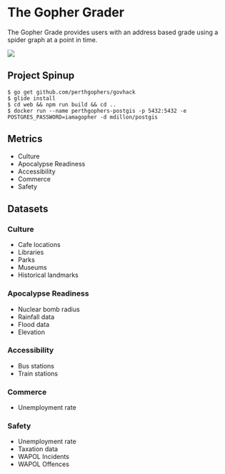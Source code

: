 # The Gopher Grader

The Gopher Grade provides users with an address based grade using a spider graph at a point in time.

![](http://www.economicmodeling.com/wp-content/uploads/radar-graph-3.JPG)

## Project Spinup

```
$ go get github.com/perthgophers/govhack
$ glide install
$ cd web && npm run build && cd ..
$ docker run --name perthgophers-postgis -p 5432:5432 -e POSTGRES_PASSWORD=iamagopher -d mdillon/postgis
```

## Metrics

-  Culture
-  Apocalypse Readiness
-  Accessibility
-  Commerce
-  Safety

## Datasets

###  Culture
- Cafe locations
- Libraries
- Parks
- Museums
- Historical landmarks

###  Apocalypse Readiness
- Nuclear bomb radius
- Rainfall data
- Flood data
- Elevation

###  Accessibility
- Bus stations
- Train stations

###  Commerce
- Unemployment rate

###  Safety
- Unemployment rate
- Taxation data
- WAPOL Incidents
- WAPOL Offences
